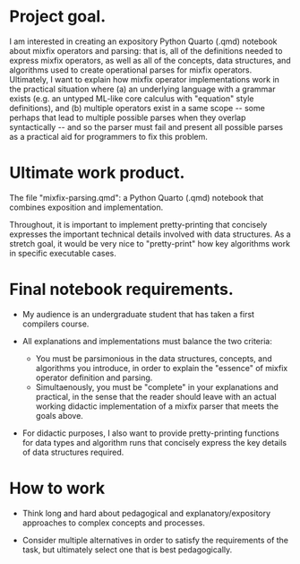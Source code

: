 # Project goal.

I am interested in creating an expository Python Quarto (.qmd) notebook about mixfix operators and parsing: that is, all of the definitions needed to express mixfix operators, as well as all of the concepts, data structures, and algorithms used to create operational parses for mixfix operators. Ultimately, I want to explain how mixfix operator implementations work in the practical situation where (a) an underlying language with a grammar exists (e.g. an untyped ML-like core calculus with "equation" style definitions), and (b) multiple operators exist in a same scope -- some perhaps that lead to multiple possible parses when they overlap syntactically -- and so the parser must fail and present all possible parses as a practical aid for programmers to fix this problem.

# Ultimate work product.

The file "mixfix-parsing.qmd": a Python Quarto (.qmd) notebook that combines exposition and implementation.

Throughout, it is important to implement pretty-printing that concisely expresses the important technical details involved with data structures. As a stretch goal, it would be very nice to "pretty-print" how key algorithms work in specific executable cases.

# Final notebook requirements.

- My audience is an undergraduate student that has taken a first compilers course.

- All explanations and implementations must balance the two criteria:
  -  You must be parsimonious in the data structures, concepts, and algorithms you introduce, in order to explain the "essence" of mixfix operator definition and parsing.
  -  Simultaenously, you must be "complete" in your explanations and practical, in the sense that the reader should leave with an actual working didactic implementation of a mixfix parser that meets the goals above.

- For didactic purposes, I also want to provide pretty-printing functions for data types and algorithm runs that concisely express the key details of data structures required.

# How to work

- Think long and hard about pedagogical and explanatory/expository approaches to complex concepts and processes.

- Consider multiple alternatives in order to satisfy the requirements of the task, but ultimately select one that is best pedagogically.



